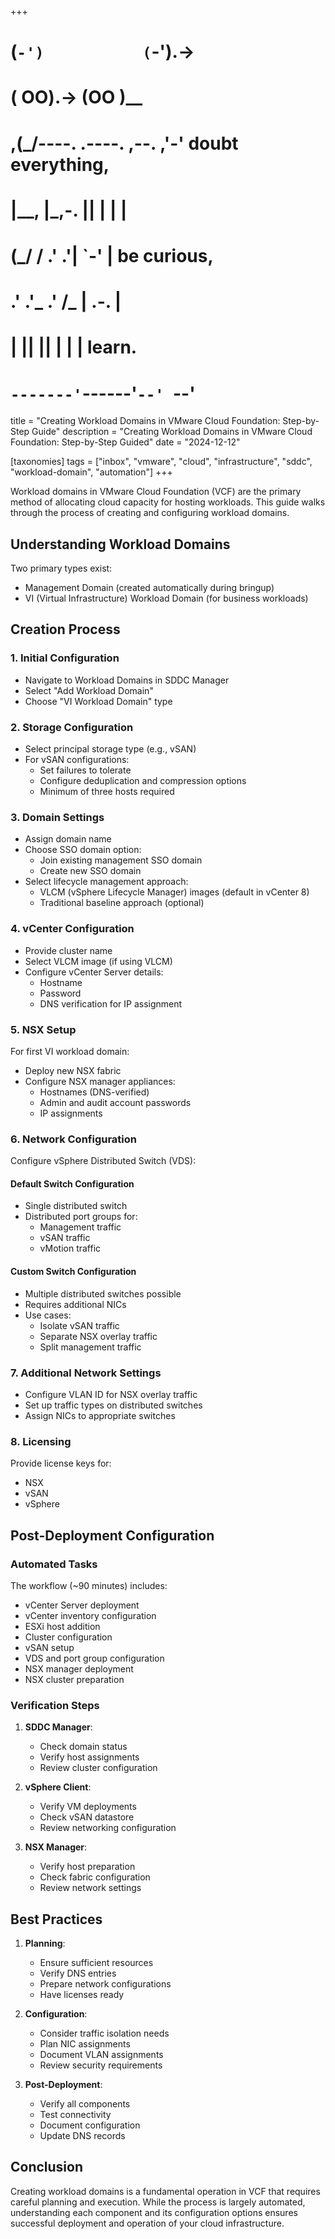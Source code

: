 +++
#   (`-')           (`-').->
#   ( OO).->        (OO )__
# ,(_/----. .----. ,--. ,'-' doubt everything,
# |__,    |\_,-.  ||  | |  |
#  (_/   /    .' .'|  `-'  | be curious,
#  .'  .'_  .'  /_ |  .-.  |
# |       ||      ||  | |  | learn.
# `-------'`------'`--' `--'

title = "Creating Workload Domains in VMware Cloud Foundation: Step-by-Step Guide"
description = "Creating Workload Domains in VMware Cloud Foundation: Step-by-Step Guided"
date = "2024-12-12"

[taxonomies]
tags = ["inbox", "vmware", "cloud", "infrastructure", "sddc", "workload-domain", "automation"]
+++

Workload domains in VMware Cloud Foundation (VCF) are the primary method of allocating cloud capacity for hosting workloads. This guide walks through the process of creating and configuring workload domains.

## Understanding Workload Domains

Two primary types exist:
- Management Domain (created automatically during bringup)
- VI (Virtual Infrastructure) Workload Domain (for business workloads)

## Creation Process

### 1. Initial Configuration
- Navigate to Workload Domains in SDDC Manager
- Select "Add Workload Domain"
- Choose "VI Workload Domain" type

### 2. Storage Configuration
- Select principal storage type (e.g., vSAN)
- For vSAN configurations:
    - Set failures to tolerate
    - Configure deduplication and compression options
    - Minimum of three hosts required

### 3. Domain Settings
- Assign domain name
- Choose SSO domain option:
    - Join existing management SSO domain
    - Create new SSO domain
- Select lifecycle management approach:
    - VLCM (vSphere Lifecycle Manager) images (default in vCenter 8)
    - Traditional baseline approach (optional)

### 4. vCenter Configuration
- Provide cluster name
- Select VLCM image (if using VLCM)
- Configure vCenter Server details:
    - Hostname
    - Password
    - DNS verification for IP assignment

### 5. NSX Setup
For first VI workload domain:
- Deploy new NSX fabric
- Configure NSX manager appliances:
    - Hostnames (DNS-verified)
    - Admin and audit account passwords
    - IP assignments

### 6. Network Configuration
Configure vSphere Distributed Switch (VDS):

#### Default Switch Configuration
- Single distributed switch
- Distributed port groups for:
    - Management traffic
    - vSAN traffic
    - vMotion traffic

#### Custom Switch Configuration
- Multiple distributed switches possible
- Requires additional NICs
- Use cases:
    - Isolate vSAN traffic
    - Separate NSX overlay traffic
    - Split management traffic

### 7. Additional Network Settings
- Configure VLAN ID for NSX overlay traffic
- Set up traffic types on distributed switches
- Assign NICs to appropriate switches

### 8. Licensing
Provide license keys for:
- NSX
- vSAN
- vSphere

## Post-Deployment Configuration

### Automated Tasks
The workflow (~90 minutes) includes:
- vCenter Server deployment
- vCenter inventory configuration
- ESXi host addition
- Cluster configuration
- vSAN setup
- VDS and port group configuration
- NSX manager deployment
- NSX cluster preparation

### Verification Steps
1. **SDDC Manager**:
    - Check domain status
    - Verify host assignments
    - Review cluster configuration

2. **vSphere Client**:
    - Verify VM deployments
    - Check vSAN datastore
    - Review networking configuration

3. **NSX Manager**:
    - Verify host preparation
    - Check fabric configuration
    - Review network settings

## Best Practices

1. **Planning**:
    - Ensure sufficient resources
    - Verify DNS entries
    - Prepare network configurations
    - Have licenses ready

2. **Configuration**:
    - Consider traffic isolation needs
    - Plan NIC assignments
    - Document VLAN assignments
    - Review security requirements

3. **Post-Deployment**:
    - Verify all components
    - Test connectivity
    - Document configuration
    - Update DNS records

## Conclusion

Creating workload domains is a fundamental operation in VCF that requires careful planning and execution. While the process is largely automated, understanding each component and its configuration options ensures successful deployment and operation of your cloud infrastructure.
